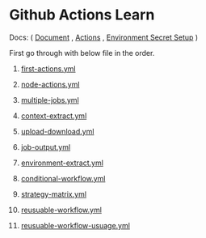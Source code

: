 # Github Actions Learn

Docs:  ( 
    [Document](https://docs.google.com/document/d/1dQJC4H0arppjTLWEerSGnX216Top9DV_WXQHctvySmQ/edit#heading=h.m83ctzpo3siq) , 
    [Actions]( https://github.com/marketplace/actions/checkout?version=v3.6.0.) , 
    [Environment Secret Setup](https://github.com/deepanshu195/github-actions-learn/settings/environments/)
    )

First go through with below file in the order.

1. [first-actions.yml](.github/workflows/first-action.yml)

2. [node-actions.yml](.github/workflows/node-action.yml)

3. [multiple-jobs.yml](.github/workflows/multiple-jobs.yml)

4. [context-extract.yml](.github/workflows/context-extract.yml)

5. [upload-download.yml](.github/workflows/upload-download.yml)

6. [job-output.yml](.github/workflows/job-output.yml)

7. [environment-extract.yml](.github/workflows/environment-extract.yml)

8. [conditional-workflow.yml](.github/workflows/conditional-workflow.yml)

9. [strategy-matrix.yml](.github/workflows/strategy-matrix.yml)

10. [reusuable-workflow.yml](.github/workflows/reusuable-workflow.yml)

11. [reusuable-workflow-usuage.yml](.github/workflows/reusuable-workflow-usuage.yml)
